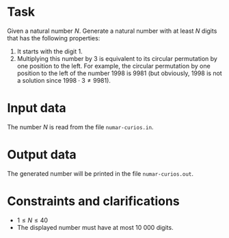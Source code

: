# Task
Given a natural number $N$. Generate a natural number with at least $N$ digits that has the following properties:
1. It starts with the digit $1$.
2. Multiplying this number by $3$ is equivalent to its circular permutation by one position to the left. For example, the circular permutation by one position to the left of the number $1998$ is $9981$ (but obviously, $1998$ is not a solution since $1998 \cdot 3 \neq 9981$).

# Input data
The number $N$ is read from the file `numar-curios.in`.

# Output data
The generated number will be printed in the file `numar-curios.out`.

# Constraints and clarifications
- $1 \le N \le 40$
- The displayed number must have at most $10\ 000$ digits.
